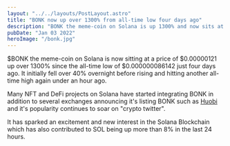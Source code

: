 ```yaml
---
layout: "../../layouts/PostLayout.astro"
title: "BONK now up over 1300% from all-time low four days ago"
description: "BONK the meme-coin on Solana is up 1300% and now sits at #267 in marketcap"
pubDate: "Jan 03 2022"
heroImage: "/bonk.jpg"
---
```


$BONK the meme-coin on Solana is now sitting at a price of $0.00000121 up over 1300% since the all-time low of $0.000000086142 just four days ago. It initially fell over 40% overnight before rising and hitting another all-time high again under an hour ago.

Many NFT and DeFi projects on Solana have started integrating BONK in addition to several exchanges announcing it's listing BONK such as [Huobi](https://twitter.com/HuobiGlobal/status/1610227879530622977) and it's popularity continues to soar on "crypto twitter". 

It has sparked an excitement and new interest in the Solana Blockchain which has also contributed to SOL being up more than 8% in the last 24 hours. 
